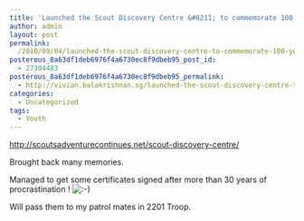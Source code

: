 ```yaml
---
title: 'Launched the Scout Discovery Centre &#8211; to commemorate 100 years of Scouting in Singapore'
author: admin
layout: post
permalink:
  /2010/09/04/launched-the-scout-discovery-centre-to-commemorate-100-years-of-scouting-in-singapore/
posterous_8a63df1deb6976f4a6730ec8f9dbeb95_post_id:
  - 27304483
posterous_8a63df1deb6976f4a6730ec8f9dbeb95_permalink:
  - http://vivian.balakrishnan.sg/launched-the-scout-discovery-centre-to-commem
categories:
  - Uncategorized
tags:
  - Youth
---
```

<p><a href="http://scoutsadventurecontinues.net/scout-discovery-centre/">http://scoutsadventurecontinues.net/scout-discovery-centre/</a></p>

<p>Brought back many memories.</p>

<p>Managed to get some certificates signed after more than 30 years of procrastination ! <img src="http://vivian.balakrishnan.sg/wp-includes/images/smilies/icon_smile.gif" alt=":-)" /></p>

<p>Will pass them to my patrol mates in 2201 Troop.</p>
